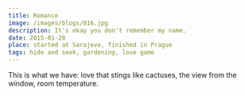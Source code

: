 ```yaml
---
title: Romance
image: /images/blogs/016.jpg
description: It's okay you don't remember my name.
date: 2015-01-20
place: started at Sarajevo, finished in Prague
tags: hide and seek, gardening, love game
---
```


This is what we have: love that stings like cactuses, the view from the window, room temperature.

<!--
Left absorbed and covered in the dark green moss, nauseous and hollow; the light leaking through the open wounds  projecting the deep burried images onto the walls - glimpses of desolation. cover me in silky smooth dark green leaves and I'll disolve to be absorbed by photosynthesis into the bodies of surrounding vegetation, keeping an eye on you.
-->
